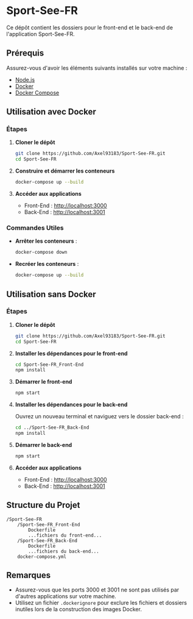 # Sport-See-FR

Ce dépôt contient les dossiers pour le front-end et le back-end de l'application Sport-See-FR.

## Prérequis

Assurez-vous d'avoir les éléments suivants installés sur votre machine :

- [Node.js](https://nodejs.org/)
- [Docker](https://www.docker.com/get-started)
- [Docker Compose](https://docs.docker.com/compose/install/)

## Utilisation avec Docker

### Étapes

1. **Cloner le dépôt**

   ```bash
   git clone https://github.com/Axel93183/Sport-See-FR.git
   cd Sport-See-FR
   ```

2. **Construire et démarrer les conteneurs**

   ```bash
   docker-compose up --build
   ```

3. **Accéder aux applications**

   - Front-End : [http://localhost:3000](http://localhost:3000)
   - Back-End : [http://localhost:3001](http://localhost:3001)

### Commandes Utiles

- **Arrêter les conteneurs** :

  ```bash
  docker-compose down
  ```

- **Recréer les conteneurs** :

  ```bash
  docker-compose up --build
  ```

## Utilisation sans Docker

### Étapes

1. **Cloner le dépôt**

   ```bash
   git clone https://github.com/Axel93183/Sport-See-FR.git
   cd Sport-See-FR
   ```

2. **Installer les dépendances pour le front-end**

   ```bash
   cd Sport-See-FR_Front-End
   npm install
   ```

3. **Démarrer le front-end**

   ```bash
   npm start
   ```

4. **Installer les dépendances pour le back-end**

   Ouvrez un nouveau terminal et naviguez vers le dossier back-end :

   ```bash
   cd ../Sport-See-FR_Back-End
   npm install
   ```

5. **Démarrer le back-end**

   ```bash
   npm start
   ```

6. **Accéder aux applications**

   - Front-End : [http://localhost:3000](http://localhost:3000)
   - Back-End : [http://localhost:3001](http://localhost:3001)

## Structure du Projet

```
/Sport-See-FR
    /Sport-See-FR_Front-End
        Dockerfile
        ...fichiers du front-end...
    /Sport-See-FR_Back-End
        Dockerfile
        ...fichiers du back-end...
    docker-compose.yml
```

## Remarques

- Assurez-vous que les ports 3000 et 3001 ne sont pas utilisés par d'autres applications sur votre machine.
- Utilisez un fichier `.dockerignore` pour exclure les fichiers et dossiers inutiles lors de la construction des images Docker.
